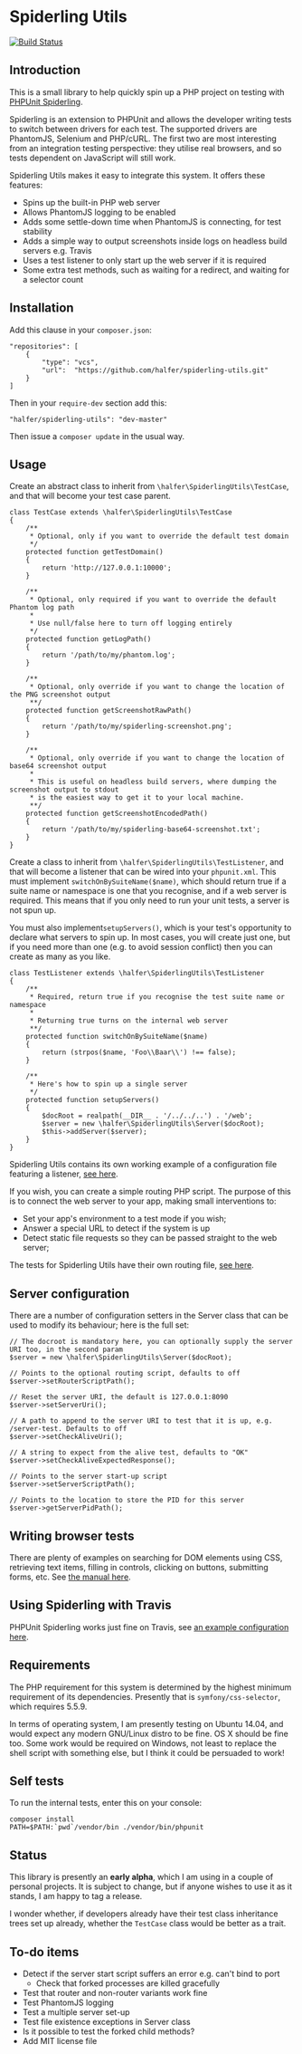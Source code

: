 Spiderling Utils
===

[![Build Status](https://api.travis-ci.org/halfer/spiderling-utils.svg)](https://travis-ci.org/halfer/spiderling-utils)

Introduction
---

This is a small library to help quickly spin up a PHP project on testing with [PHPUnit Spiderling](https://github.com/OpenBuildings/phpunit-spiderling).

Spiderling is an extension to PHPUnit and allows the developer writing tests to switch between drivers for each test. The supported drivers are PhantomJS, Selenium and PHP/cURL. The first two are most interesting from an integration testing perspective: they utilise real browsers, and so tests dependent on JavaScript will still work.

Spiderling Utils makes it easy to integrate this system. It offers these features:

* Spins up the built-in PHP web server
* Allows PhantomJS logging to be enabled
* Adds some settle-down time when PhantomJS is connecting, for test stability
* Adds a simple way to output screenshots inside logs on headless build servers e.g. Travis
* Uses a test listener to only start up the web server if it is required
* Some extra test methods, such as waiting for a redirect, and waiting for a selector count

Installation
---

Add this clause in your `composer.json`:

    "repositories": [
        {
            "type": "vcs",
            "url":  "https://github.com/halfer/spiderling-utils.git"
        }
    ]

Then in your `require-dev` section add this:

    "halfer/spiderling-utils": "dev-master"

Then issue a `composer update` in the usual way.

Usage
---

Create an abstract class to inherit from `\halfer\SpiderlingUtils\TestCase`, and that will become your test case parent.

	class TestCase extends \halfer\SpiderlingUtils\TestCase
	{
		/**
		 * Optional, only if you want to override the default test domain
		 */
		protected function getTestDomain()
		{
			return 'http://127.0.0.1:10000';
		}

		/**
		 * Optional, only required if you want to override the default Phantom log path
		 *
		 * Use null/false here to turn off logging entirely
		 */
		protected function getLogPath()
		{
			return '/path/to/my/phantom.log';
		}

		/**
		 * Optional, only override if you want to change the location of the PNG screenshot output
		 **/
		protected function getScreenshotRawPath()
		{
			return '/path/to/my/spiderling-screenshot.png';
		}

		/**
		 * Optional, only override if you want to change the location of base64 screenshot output
		 *
		 * This is useful on headless build servers, where dumping the screenshot output to stdout
		 * is the easiest way to get it to your local machine.
		 **/
		protected function getScreenshotEncodedPath()
		{
			return '/path/to/my/spiderling-base64-screenshot.txt';
		}
	}

Create a class to inherit from `\halfer\SpiderlingUtils\TestListener`, and that will become a listener that can be wired into your `phpunit.xml`. This must implement `switchOnBySuiteName($name)`, which should return true if a suite name or namespace is one that you recognise, and if a web server is required. This means that if you only need to run your unit tests, a server is not spun up.

You must also implement`setupServers()`, which is your test's opportunity to declare what servers to spin up. In most cases, you will create just one, but if you need more than one (e.g. to avoid session conflict) then you can create as many as you like.

	class TestListener extends \halfer\SpiderlingUtils\TestListener
	{
		/**
		 * Required, return true if you recognise the test suite name or namespace
		 *
		 * Returning true turns on the internal web server
		 **/
		protected function switchOnBySuiteName($name)
		{
			return (strpos($name, 'Foo\\Baar\\') !== false);
		}

		/**
		 * Here's how to spin up a single server
		 */
		protected function setupServers()
		{
			$docRoot = realpath(__DIR__ . '/../../..') . '/web';
			$server = new \halfer\SpiderlingUtils\Server($docRoot);
			$this->addServer($server);
		}
	}

Spiderling Utils contains its own working example of a configuration file featuring a listener, [see here](https://github.com/halfer/spiderling-utils/blob/master/phpunit.xml).

If you wish, you can create a simple routing PHP script. The purpose of this is to connect the
web server to your app, making small interventions to:

* Set your app's environment to a test mode if you wish;
* Answer a special URL to detect if the system is up
* Detect static file requests so they can be passed straight to the web server;

The tests for Spiderling Utils have their own routing file, [see here](https://github.com/halfer/spiderling-utils/blob/master/test/browser/scripts/router.php).

Server configuration
---

There are a number of configuration setters in the Server class that can be used to modify its behaviour; here is the full set:

	// The docroot is mandatory here, you can optionally supply the server URI too, in the second param
	$server = new \halfer\SpiderlingUtils\Server($docRoot);

	// Points to the optional routing script, defaults to off
	$server->setRouterScriptPath();

	// Reset the server URI, the default is 127.0.0.1:8090
	$server->setServerUri();

	// A path to append to the server URI to test that it is up, e.g. /server-test. Defaults to off
	$server->setCheckAliveUri();

	// A string to expect from the alive test, defaults to "OK"
	$server->setCheckAliveExpectedResponse();

	// Points to the server start-up script
	$server->setServerScriptPath();

	// Points to the location to store the PID for this server
	$server->getServerPidPath();

Writing browser tests
---

There are plenty of examples on searching for DOM elements using CSS, retrieving text items, filling in controls, clicking on buttons, submitting forms, etc. See [the manual here](https://github.com/OpenBuildings/spiderling).

Using Spiderling with Travis
---

PHPUnit Spiderling works just fine on Travis, see [an example configuration here](https://github.com/halfer/spiderling-utils/blob/master/.travis.yml).

Requirements
---

The PHP requirement for this system is determined by the highest minimum requirement of its dependencies. Presently that is `symfony/css-selector`, which requires 5.5.9.

In terms of operating system, I am presently testing on Ubuntu 14.04, and would expect any modern GNU/Linux distro to be fine. OS X should be fine too. Some work would be required on Windows, not least to replace the shell script with something else, but I think it could be persuaded to work!

Self tests
---

To run the internal tests, enter this on your console:

    composer install
    PATH=$PATH:`pwd`/vendor/bin ./vendor/bin/phpunit

Status
---

This library is presently an **early alpha**, which I am using in a couple of personal projects. It is subject to change, but if anyone wishes to use it as it stands, I am happy to tag a release.

I wonder whether, if developers already have their test class inheritance trees set up already, whether the `TestCase` class would be better as a trait.

To-do items
---

* Detect if the server start script suffers an error e.g. can't bind to port
	* Check that forked processes are killed gracefully
* Test that router and non-router variants work fine
* Test PhantomJS logging
* Test a multiple server set-up
* Test file existence exceptions in Server class
* Is it possible to test the forked child methods?
* Add MIT license file
